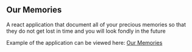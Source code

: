 <h2>Our Memories</h2>

A react application that document all of your precious memories so that they do not get lost in time and you will look fondly in the future 

Example of the application can be viewed here: <a href="https://our-memories.netlify.app/" target="_blank">Our Memories</a>
